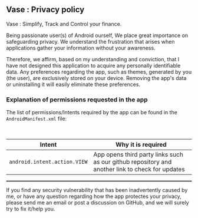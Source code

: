 ## Vase : Privacy policy

Vase : Simplify, Track and Control your finance.

Being passionate user(s) of Android ourself, We place great importance on safeguarding privacy. We understand the frustration that arises when applications gather your information without your awareness.

Therefore, we affirm, based on my understanding and conviction, that I have not designed this application to acquire any personally identifiable data. Any preferences regarding the app, such as themes, generated by you (the user), are exclusively stored on your device. Removing the app's data or uninstalling it will easily eliminate these preferences.

### Explanation of permissions requested in the app

The list of permissions/Intents required by the app can be found in the `AndroidManifest.xml` file:

<br/>

| Intent | Why it is required |
| :---: | --- |
| `android.intent.action.VIEW` | App opens third party links such as our github repository and another link to check for updates |

 <hr style="border:1px solid gray">

If you find any security vulnerability that has been inadvertently caused by me, or have any question regarding how the app protectes your privacy, please send me an email or post a discussion on GitHub, and we will surely try to fix it/help you.